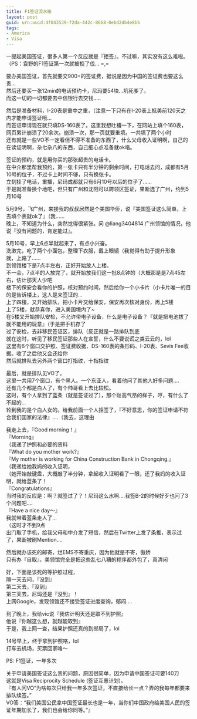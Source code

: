 ```yaml
---
title: F1签证流水帐
layout: post
guid: urn:uuid:4f043539-f2da-442c-8668-0ebd2db4e8bb
tags:
- America
- Visa
---
```


一提起美国签证，很多人第一个反应就是『拒签』。不过嘛，其实没有这么难啦。（PS：袁野的F1签证第一次就被拒了伐... =,=

要办美国签证，首先就要交900+的签证费，据说是因为中国的签证费也要这么贵...<br>
然后还要买一张12min的电话预约卡，尼玛要54块...坑死爹了。<br>
而这一切的一切都要去中信银行去交钱.....

然后是准备材料，I-20表是重中之重，（注意一下只有在I-20表上抵美前120天之内才能申请签证哦...<br>
而签证申请现在就只填DS-160表了。这里我想吐槽一下，在网站上填个160表，网页累计崩溃了20余次。崩溃一次，那一页就要重填。一共填了两个小时<br>
还有就是一些VO不一定看但不得不准备的东西了，什么父母收入证明啊，自己的在读证明啊，杂七杂八的东西，自己细心点准备就ok咯。

签证的预约，就是用你买的那张超贵的电话卡。<br>
在中介那里帮我预约，第一张卡只有半分钟的剩余时间，打电话去问，成都有5月10号的位子，不过卡上时间不够，只有换张卡。<br>
立刻挂了电话，重播，尼玛成都就只有6月10号以后的位子了......<br>
于是就准备换个地吧，但只有广州和沈阳可以跨领区签证，果断选了广州，约到5月10号

5月9号，飞广州，来接我的叔叔居然是个美国华侨，说『美国签证这么简单，上去填个表就ok了』（我......<br>
晚上，不知道为什么，突然觉得很紧张。问 @liang3404814 广州领馆的情况，他说『没有问题的，肯定能过』。

5月10号，早上6点半就起来了，有点小兴奋。<br>
洗漱完，吃了两个小面包，整理下衣服，戴上眼镜（我觉得有助于提升形象<br>
就，上路了......<br>
到领馆楼下是7点半左右，正好开始放人上楼。<br>
不一会，7点半的人放完了，就开始放我们这一批8点钟的（大概那是是7点45左右，估计那天人少吧<br>
楼下的保安会看你的护照，核对预约时间，然后给你一个小卡片（小卡片唯一的目的是告诉楼上，这人是来签证的...<br>
上了四楼，又开始排队，把小卡片交给保安，保安再次核对身份，再上5楼<br>
上了5楼，就恭喜你，进入美国境内了~<br>
在5楼又开始排队安检，不允许带电子设备，什么是电子设备？『就是把电池拔了就不能用的玩意』（于是把手机存了<br>
过了安检，去非移民签证区，排队（反正就是一路排队到底<br>
就在这时，听见了移民签证那些人在宣誓，什么不要说谎之类云云的，lol<br>
这里有6个窗口交护照、签证费收据、DS-160表的条形码、I-20表、Sevis Fee收据。收了之后他又会还给你<br>
然后就排队去另外两个窗口打指纹，十指指纹

最后，就是排队见VO了。<br>
这里一共用7个窗口，有个黑人。一个东亚人，看着他问了其他人好多问题....<br>
还有几个都是白人了，有个帅哥看上去比较松。<br>
这时，有个人拿到了蓝条（就是签证过了），那个趾高气昂的样子，哼，有什么了不起的...<br>
轮到我的是个白人女的。给我前面一个人拒签了，『不好意思，你的签证申请不符合我们国家的法律』....（我去，这理由

我走上去，『Good morning！』<br>
『Morning』<br>
（我递了护照和必要的资料<br>
『What do you mother work?』<br>
『My mother is working for China Construction Bank in Chongqing.』<br>
（我递给她我妈的收入证明，<br>
（她开始敲键盘，大概敲了半分钟，拿起收入证明看了一眼，还了我妈的收入证明，就给蓝条了！<br>
『Congratulations』<br>
当时我的反应是：啊？就签过了？！尼玛这么水啊....我签B-2的时候好歹也问了3个问题吧....<br>
『Have a nice day～』<br>
我就带着蓝条走人了...<br>
（这时才不到9点<br>
出门取了手机，给我父母和中介发了短信，然后在Twitter上发了条推，表示过了，果断被刷Mention....

然后就办该死的邮寄，烂EMS不寄重庆，因为他就是不寄，傲娇<br>
只有办『自取』，美领馆完全是把这些乱七八糟的程序都外包了，真清闲

好，下面是该死的等护照过程，<br>
隔一天去问，『没到』<br>
第二天去，『没到』<br>
第三天去，尼玛还是『没到』！<br>
上网Google，发现领馆还不接受签证进度查询，郁闷....

到了晚上，我给vic说『我估计明天还是取不到护照』<br>
他说『你越这么想，就越能取到』<br>
于是，我上网一查，结果护照还真的到邮局了，lol

14号早上，终于拿到护照咯，lol<br>
打车去机场，买票回家咯～

PS: F1签证，一年多次


关于申请美国签证这么贵的问题，原因很简单，因为申请中国签证可要140刀<br>
这就是Visa Reciprocity Schedule (签证互惠计划)，<br>
『有人问VO“为啥每次只给我一年多次签证，不直接给长一点？弄的我每年都要来排队续签。”<br>
VO答：“我们美国公民拿中国签证最长也是一年，当你们中国政府给美国人民的签证年期加长了，我们也会给你同等。”』

